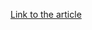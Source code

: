 [Link to the article](https://www.fireeye.com/blog/threat-research/2017/03/apt29_domain_frontin.html)
